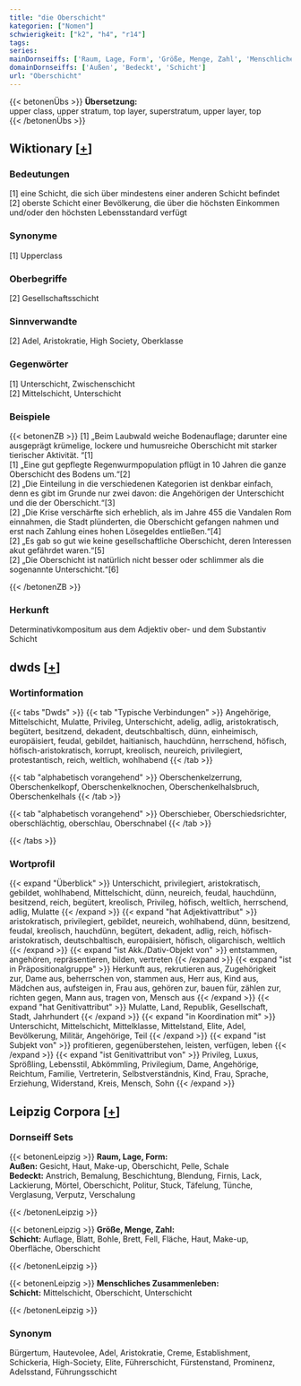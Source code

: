 ```yaml
---
title: "die Oberschicht"
kategorien: ["Nomen"]
schwierigkeit: ["k2", "h4", "r14"]
tags:
series:
mainDornseiffs: ['Raum, Lage, Form', 'Größe, Menge, Zahl', 'Menschliches Zusammenleben']
domainDornseiffs: ['Außen', 'Bedeckt', 'Schicht']
url: "Oberschicht"
---
```


{{< betonenÜbs >}}
**Übersetzung:**  
upper class, upper stratum, top layer, superstratum, upper layer, top  
{{< /betonenÜbs >}}

## Wiktionary [[+](https://de.wiktionary.org/wiki/Oberschicht)]

### Bedeutungen
[1] eine Schicht, die sich über mindestens einer anderen Schicht befindet  
[2] oberste Schicht einer Bevölkerung, die über die höchsten Einkommen und/oder den höchsten Lebensstandard verfügt  

### Synonyme
[1] Upperclass  

### Oberbegriffe
[2] Gesellschaftsschicht  

### Sinnverwandte
[2] Adel, Aristokratie, High Society, Oberklasse  

### Gegenwörter
[1] Unterschicht, Zwischenschicht  
[2] Mittelschicht, Unterschicht  

### Beispiele
{{< betonenZB >}}
[1] „Beim Laubwald weiche Bodenauflage; darunter eine ausgeprägt krümelige, lockere und humusreiche Oberschicht mit starker tierischer Aktivität. “[1]  
[1] „Eine gut gepflegte Regenwurmpopulation pflügt in 10 Jahren die ganze Oberschicht des Bodens um.“[2]  
[2] „Die Einteilung in die verschiedenen Kategorien ist denkbar einfach, denn es gibt im Grunde nur zwei davon: die Angehörigen der Unterschicht und die der Oberschicht.“[3]  
[2] „Die Krise verschärfte sich erheblich, als im Jahre 455 die Vandalen Rom einnahmen, die Stadt plünderten, die Oberschicht gefangen nahmen und erst nach Zahlung eines hohen Lösegeldes entließen.“[4]  
[2] „Es gab so gut wie keine gesellschaftliche Oberschicht, deren Interessen akut gefährdet waren.“[5]  
[2] „Die Oberschicht ist natürlich nicht besser oder schlimmer als die sogenannte Unterschicht.“[6]  

{{< /betonenZB >}}
### Herkunft
Determinativkompositum aus dem Adjektiv ober- und dem Substantiv Schicht  



## dwds [[+](https://www.dwds.de/wb/Oberschicht)]

### Wortinformation
{{< tabs "Dwds" >}}
{{< tab "Typische Verbindungen" >}}
Angehörige, Mittelschicht, Mulatte, Privileg, Unterschicht, adelig, adlig, aristokratisch, begütert, besitzend, dekadent, deutschbaltisch, dünn, einheimisch, europäisiert, feudal, gebildet, haitianisch, hauchdünn, herrschend, höfisch, höfisch-aristokratisch, korrupt, kreolisch, neureich, privilegiert, protestantisch, reich, weltlich, wohlhabend
{{< /tab >}}

{{< tab "alphabetisch vorangehend" >}}
Oberschenkelzerrung, Oberschenkelkopf, Oberschenkelknochen, Oberschenkelhalsbruch, Oberschenkelhals
{{< /tab >}}

{{< tab "alphabetisch vorangehend" >}}
Oberschieber, Oberschiedsrichter, oberschlächtig, oberschlau, Oberschnabel
{{< /tab >}}

{{< /tabs >}}

### Wortprofil
{{< expand "Überblick" >}} Unterschicht, privilegiert, aristokratisch, gebildet, wohlhabend, Mittelschicht, dünn, neureich, feudal, hauchdünn, besitzend, reich, begütert, kreolisch, Privileg, höfisch, weltlich, herrschend, adlig, Mulatte {{< /expand >}}
{{< expand "hat Adjektivattribut" >}} aristokratisch, privilegiert, gebildet, neureich, wohlhabend, dünn, besitzend, feudal, kreolisch, hauchdünn, begütert, dekadent, adlig, reich, höfisch-aristokratisch, deutschbaltisch, europäisiert, höfisch, oligarchisch, weltlich {{< /expand >}}
{{< expand "ist Akk./Dativ-Objekt von" >}} entstammen, angehören, repräsentieren, bilden, vertreten {{< /expand >}}
{{< expand "ist in Präpositionalgruppe" >}} Herkunft aus, rekrutieren aus, Zugehörigkeit zur, Dame aus, beherrschen von, stammen aus, Herr aus, Kind aus, Mädchen aus, aufsteigen in, Frau aus, gehören zur, bauen für, zählen zur, richten gegen, Mann aus, tragen von, Mensch aus {{< /expand >}}
{{< expand "hat Genitivattribut" >}} Mulatte, Land, Republik, Gesellschaft, Stadt, Jahrhundert {{< /expand >}}
{{< expand "in Koordination mit" >}} Unterschicht, Mittelschicht, Mittelklasse, Mittelstand, Elite, Adel, Bevölkerung, Militär, Angehörige, Teil {{< /expand >}}
{{< expand "ist Subjekt von" >}} profitieren, gegenüberstehen, leisten, verfügen, leben {{< /expand >}}
{{< expand "ist Genitivattribut von" >}} Privileg, Luxus, Sprößling, Lebensstil, Abkömmling, Privilegium, Dame, Angehörige, Reichtum, Familie, Vertreterin, Selbstverständnis, Kind, Frau, Sprache, Erziehung, Widerstand, Kreis, Mensch, Sohn {{< /expand >}}

## Leipzig Corpora [[+](https://corpora.uni-leipzig.de/en/res?word=Oberschicht&corpusId=deu_newscrawl-public_2018)]

### Dornseiff Sets
{{< betonenLeipzig >}}
**Raum, Lage, Form:**  
**Außen:** Gesicht, Haut, Make-up, Oberschicht, Pelle, Schale  
**Bedeckt:** Anstrich, Bemalung, Beschichtung, Blendung, Firnis, Lack, Lackierung, Mörtel, Oberschicht, Politur, Stuck, Täfelung, Tünche, Verglasung, Verputz, Verschalung  

{{< /betonenLeipzig >}}


{{< betonenLeipzig >}}
**Größe, Menge, Zahl:**  
**Schicht:** Auflage, Blatt, Bohle, Brett, Fell, Fläche, Haut, Make-up, Oberfläche, Oberschicht  

{{< /betonenLeipzig >}}


{{< betonenLeipzig >}}
**Menschliches Zusammenleben:**  
**Schicht:** Mittelschicht, Oberschicht, Unterschicht  

{{< /betonenLeipzig >}}

### Synonym
Bürgertum, Hautevolee, Adel, Aristokratie, Creme, Establishment, Schickeria, High-Society, Elite, Führerschicht, Fürstenstand, Prominenz, Adelsstand, Führungsschicht

